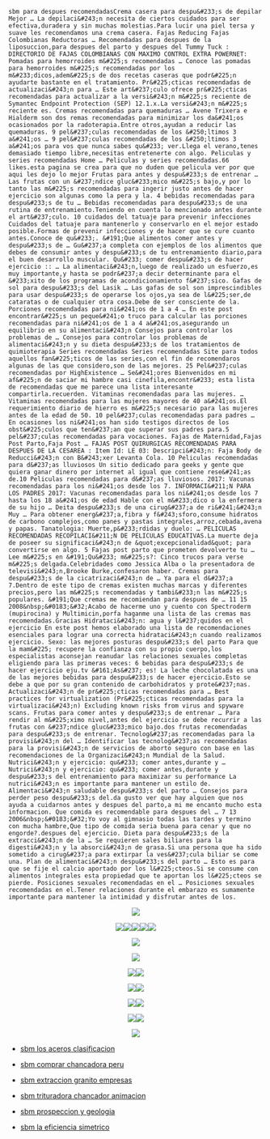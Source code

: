 
```
sbm para despues recomendadasCrema casera para despu&#233;s de depilar Mejor … La depilaci&#243;n necesita de ciertos cuidados para ser efectiva,duradera y sin muchas molestias.Para lucir una piel tersa y suave les recomendamos una crema casera. Fajas Reducing Fajas Colombianas Reductoras … Recomendadas para despues de la liposuccion,para despues del parto y despues del Tummy Tuck : DIRECTORIO DE FAJAS COLOMBIANAS CON MAXIMO CONTROL EXTRA POWERNET: Pomadas para hemorroides m&#225;s recomendadas … Conoce las pomadas para hemorroides m&#225;s recomendadas por los m&#233;dicos,adem&#225;s de dos recetas caseras que podr&#225;n ayudarte bastante en el tratamiento. Pr&#225;cticas recomendadas de actualizaci&#243;n para … Este art&#237;culo ofrece pr&#225;cticas recomendadas para actualizar a la versi&#243;n m&#225;s reciente de Symantec Endpoint Protection (SEP) 12.1.x.La versi&#243;n m&#225;s reciente es. Cremas recomendadas para quemaduras … Avene Trixera e Hialderm son dos remas recomendadas para minimizar los da&#241;os ocasionados por la radoterapia.Entre otros,ayudan a reducir las quemaduras. 9 pel&#237;culas recomendadas de los &#250;ltimos 3 a&#241;os … 9 pel&#237;culas recomendadas de los &#250;ltimos 3 a&#241;os para vos que nunca sabes qu&#233; ver.Llega el verano,tenes demasiado tiempo libre,necesitas entretenerte con algo. Peliculas y series recomendadas Home … Peliculas y series recomendadas.66 likes.esta pagina se crea para que no duden que pelicula ver por que aqui les dejo lo mejor Frutas para antes y despu&#233;s de entrenar … Las frutas con un &#237;ndice gluc&#233;mico m&#225;s bajo,y por lo tanto las m&#225;s recomendadas para ingerir justo antes de hacer ejercicio son algunas como la pera y la. 4 bebidas recomendadas para despu&#233;s de tu … Bebidas recomendadas para despu&#233;s de una rutina de entrenamiento.Teniendo en cuenta lo mencionado antes durante el art&#237;culo. 10 cuidados del tatuaje para prevenir infecciones Cuidados del tatuaje para mantenerlo y conservarlo en el mejor estado posible.Formas de prevenir infecciones y de hacer que se cure cuanto antes.Conoce de qu&#233;. &#191;Que alimentos comer antes y despu&#233;s de … Gu&#237;a completa con ejemplos de los alimentos que debes de consumir antes y despu&#233;s de tu entrenamiento diario,para el buen desarrollo muscular. Qu&#233; comer despu&#233;s de hacer ejercicio :: … La alimentaci&#243;n,luego de realizado un esfuerzo,es muy importante,y hasta se podr&#237;a decir determinante para el &#233;xito de los programas de acondicionamiento f&#237;sico. Gafas de sol para despu&#233;s del Lasik … Las gafas de sol son imprescindibles para usar despu&#233;s de operarse los ojos,ya sea de l&#225;ser,de cataratas o de cualquier otra cosa.Debe de ser consciente de la. Porciones recomendadas para ni&#241;os de 1 a 4 … En este post encontrar&#225;s un peque&#241;o truco para calcular las porciones recomendadas para ni&#241;os de 1 a 4 a&#241;os,asegurando un equilibrio en su alimentaci&#243;n Consejos para controlar los problemas de … Consejos para controlar los problemas de alimentaci&#243;n y su dieta despu&#233;s de los tratamientos de quimioterapia Series recomendadas Series recomendadas Site para todos aquellos fan&#225;ticos de las series,con el fin de recomendaros algunas de las que considero,son de las mejores. 25 Pel&#237;culas recomendadas por HighExistence … Se&#241;ores Bienvenidos en mi af&#225;n de saciar mi hambre casi cinefila,encontr&#233; esta lista de recomendadas que me parece una lista interesante compartirla.recuerden. Vitaminas recomendadas para las mujeres. … Vitaminas recomendadas para las mujeres mayores de 40 a&#241;os.El requerimiento diario de hierro es m&#225;s necesario para las mujeres antes de la edad de 50. 10 pel&#237;culas recomendadas para padres … En ocasiones los ni&#241;os han sido testigos directos de los obst&#225;culos que ten&#237;an que superar sus padres para.5 pel&#237;culas recomendadas para vocaciones. Fajas de Maternidad,Fajas Post Parto,Faja Post … FAJAS POST QUIRURGICAS RECOMENDADAS PARA DESPUES DE LA CESAREA : Item Id: LE 03: Descripci&#243;n: Faja Body de Reducci&#243;n con B&#243;xer Levanta Cola. 10 Peliculas recomendadas para d&#237;as lluviosos Un sitio dedicado para geeks y gente que quiera ganar dinero por internet al igual que contiene rese&#241;as de.10 Peliculas recomendadas para d&#237;as lluviosos. 2017: Vacunas recomendadas para los ni&#241;os desde los 7. INFORMACI&#211;N PARA LOS PADRES 2017: Vacunas recomendadas para los ni&#241;os desde los 7 hasta los 18 a&#241;os de edad Hable con el m&#233;dico o la enfermera de su hijo … Deita despu&#233;s de una cirug&#237;a de ri&#241;&#243;n Muy … Para obtener energ&#237;a,fibra y f&#243;sforo,consume hidratos de carbono complejos,como panes y pastas integrales,arroz,cebada,avena y papas. Tanatologia: Muerte,p&#233;rdidas y duelo: … PELICULAS RECOMENDADAS RECOPILACI&#211;N DE PELICULAS EDUCATIVAS.La muerte deja de poseer su significaci&#243;n de &quot;excepcionalidad&quot; para convertirse en algo. 5 Fajas post parto que prometen devolverte tu … Lee m&#225;s en &#191;Qu&#233; m&#225;s?: Cinco trucos para verse m&#225;s delgada.Celebridades como Jessica Alba o la presentadora de televisi&#243;n,Brooke Burke,confesaron haber. Cremas para despu&#233;s de la cicatrizaci&#243;n de … Ya para el d&#237;a 7.Dentro de este tipo de cremas existen muchas marcas y diferentes precios,pero las m&#225;s recomendadas y tambi&#233;n las m&#225;s populares. &#191;Que cremas me recomiendan para despues de … 11 15 2008&nbsp;&#0183;&#32;Acabo de hacerme uno y cuento con Spectroderm (mupirocina) y Multimicin,porfa haganme una lista de las cremas mas recomendadas.Gracias Hidrataci&#243;n: agua y l&#237;quidos en el ejercicio En este post hemos elaborado una lista de recomendaciones esenciales para lograr una correcta hidrataci&#243;n cuando realizamos ejercicio. Sexo: las mejores posturas despu&#233;s del parto Para que la mam&#225; recupere la confianza con su propio cuerpo,los especialistas aconsejan reanudar las relaciones sexuales completas eligiendo para las primeras veces: 6 bebidas para despu&#233;s de hacer ejercicio eju.tv &#161;As&#237; es! La leche chocolatada es una de las mejores bebidas para despu&#233;s de hacer ejercicio.Esto se debe a que por su gran contenido de carbohidratos y prote&#237;nas. Actualizaci&#243;n de pr&#225;cticas recomendadas para … Best practices for virtualization (Pr&#225;cticas recomendadas para la virtualizaci&#243;n) Excluding known risks from virus and spyware scans. Frutas para comer antes y despu&#233;s de entrenar … Para rendir al m&#225;ximo nivel,antes del ejercicio se debe recurrir a las frutas con &#237;ndice gluc&#233;mico bajo.dos frutas recomendadas para despu&#233;s de entrenar. Tecnolog&#237;as recomendadas para la provisi&#243;n del … Identificar las tecnolog&#237;as recomendadas para la provisi&#243;n de servicios de aborto seguro con base en las recomendaciones de la Organizaci&#243;n Mundial de la Salud. Nutrici&#243;n y ejercicio: qu&#233; comer antes,durante y … Nutrici&#243;n y ejercicio: qu&#233; comer antes,durante y despu&#233;s del entrenamiento para maximizar su performance La nutrici&#243;n es importante para mantener un estilo de. Alimentaci&#243;n saludable despu&#233;s del parto … Consejos para perder peso despu&#233;s del.da gusto ver que hay alguien que nos ayuda a cuidarnos antes y despues del parto,a mi me encanto mucho esta informacion. Que comida es recomendable para despues del … 7 13 2006&nbsp;&#0183;&#32;Yo voy al gimnasio todas las tardes y termino con mucha hambre,Que tipo de comida seria buena para cenar y que no engorde?.despues del ejercicio. Dieta para despu&#233;s de la extracci&#243;n de la … Se requieren sales biliares para la digesti&#243;n y la absorci&#243;n de grasa.Si una persona que ha sido sometido a cirug&#237;a para extirpar la ves&#237;cula biliar se come una. Plan de alimentaci&#243;n despu&#233;s del parto … Esto es para que se fije el calcio aportado por los l&#225;cteos.Si se consume con alimentos integrales esta propiedad que te aportan los l&#225;cteos se pierde. Posiciones sexuales recomendadas en el … Posiciones sexuales recomendadas en el.Tener relaciones durante el embarazo es sumamente importante para mantener la intimidad y disfrutar antes de los. 
```

<div align="center">

<a href="https://es-crusher.shibang-china.com/github&k=sbm+para+despues+recomendadas"><img src="https://static.shibang-china.com/es/crusher/logo.jpg"></a>

<a href="https://es-crusher.shibang-china.com/github&k=sbm+para+despues+recomendadas"><img src="https://static.shibang-china.com/es/crusher/index.jpg"></a><a href="https://es-crusher.shibang-china.com/material.htmlgithub&k=sbm+para+despues+recomendadas"><img src="https://static.shibang-china.com/es/crusher/material.jpg"></a><a href="https://es-crusher.shibang-china.com/application.htmlgithub&k=sbm+para+despues+recomendadas"><img src="https://static.shibang-china.com/es/crusher/application.jpg"></a><a href="https://es-crusher.shibang-china.com/aboutus.htmlgithub&k=sbm+para+despues+recomendadas"><img src="https://static.shibang-china.com/es/crusher/aboutus.jpg"></a><a href="https://es-crusher.shibang-china.com/contact.htmlgithub&k=sbm+para+despues+recomendadas"><img src="https://static.shibang-china.com/es/crusher/contact.jpg"></a>

<a href="https://es-crusher.shibang-china.com/github&k=sbm+para+despues+recomendadas"><img src="https://static.shibang-china.com/es/crusher/banner.jpg"></a>

<a href="https://swt.shibang-china.com/github&k=sbm+para+despues+recomendadas"><img src="https://static.shibang-china.com/es/crusher/text.jpg"></a>

<a href="https://swt.shibang-china.com/github&k=sbm+para+despues+recomendadas"><img src="https://static.shibang-china.com/es/crusher/chat.jpg"></a><a href="https://es-crusher.shibang-china.com/contact.htmlgithub&k=sbm+para+despues+recomendadas"><img src="https://static.shibang-china.com/es/crusher/message.jpg"></a>

<a href="https://es-crusher.shibang-china.com/products/pe.htmlgithub&k=sbm+para+despues+recomendadas"><img src="https://static.shibang-china.com/es/crusher/pe.jpg"></a><a href="https://es-crusher.shibang-china.com/products/pf.htmlgithub&k=sbm+para+despues+recomendadas"><img src="https://static.shibang-china.com/es/crusher/pf.jpg"></a>

<a href="https://es-crusher.shibang-china.com/products/hpt.htmlgithub&k=sbm+para+despues+recomendadas"><img src="https://static.shibang-china.com/es/crusher/hpt.jpg"></a><a href="https://es-crusher.shibang-china.com/products/vsi.htmlgithub&k=sbm+para+despues+recomendadas"><img src="https://static.shibang-china.com/es/crusher/vsi.jpg"></a>

<a href="https://es-crusher.shibang-china.com/products/klv.htmlgithub&k=sbm+para+despues+recomendadas"><img src="https://static.shibang-china.com/es/crusher/klv.jpg"></a><a href="https://es-crusher.shibang-china.com/products/portable.htmlgithub&k=sbm+para+despues+recomendadas"><img src="https://static.shibang-china.com/es/crusher/portable.jpg"></a>

<a href="https://swt.shibang-china.com/github&k=sbm+para+despues+recomendadas"><img src="https://static.shibang-china.com/es/crusher/case.jpg"></a>

</div>


* [sbm los aceros clasificacion](sbm%20los%20aceros%20clasificacion.md)

* [sbm comprar chancadora peru](sbm%20comprar%20chancadora%20peru.md)

* [sbm extraccion granito empresas](sbm%20extraccion%20granito%20empresas.md)

* [sbm trituradora chancador animacion](sbm%20trituradora%20chancador%20animacion.md)

* [sbm prospeccion y geologia](sbm%20prospeccion%20y%20geologia.md)

* [sbm la eficiencia simetrico](sbm%20la%20eficiencia%20simetrico.md)